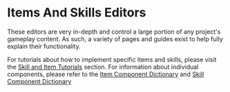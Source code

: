 # Items And Skills Editors

These editors are very in-depth and control a large portion of any project's gameplay content. As such, a variety of pages and guides exist to help fully explain their functionality.

For tutorials about how to implement specific items and skills, please visit the [Skill and Item Tutorials](../../guides/skill_item_tutorials/index.rst) section. For information about individual components, please refer to the [Item Component Dictionary](Item-Component-Dictionary) and [Skill Component Dictionary](Skill-Component-Dictionary)